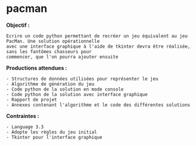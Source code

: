 # pacman

**Objectif :**

    Ecrire un code python permettant de recréer un jeu équivalent au jeu PacMan. Une solution opérationnelle
    avec une interface graphique à l'aide de tkinter devra être réalisée, sans les fantômes chasseurs pour 
    commencer, que l'on pourra ajouter ensuite

**Productions attendues :**
  
    - Structures de données utilisées pour représenter le jeu
    - Algorithme de génération du jeu
    - Code python de la solution en mode console
    - Code python de la solution avec interface graphique 
    - Rapport de projet
    - Annexes contenant l'algorithme et le code des différentes solutions
													
**Contraintes :**
              
    - Language 3.3
    - Adopte les règles du jeu initial
    - Tkinter pour l'interface graphique
							
